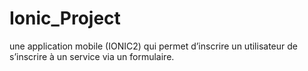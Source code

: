 # Ionic_Project
une application mobile (IONIC2) qui permet d’inscrire un utilisateur de s’inscrire à un service via un formulaire.
